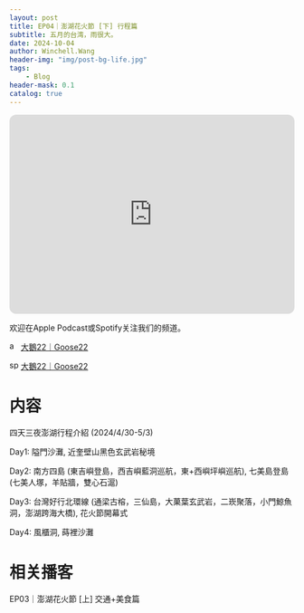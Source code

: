 ```yaml
---
layout: post
title: EP04｜澎湖花火節 [下] 行程篇
subtitle: 五月的台湾，雨很大。
date: 2024-10-04
author: Winchell.Wang
header-img: "img/post-bg-life.jpg"
tags:
    - Blog
header-mask: 0.1
catalog: true
---
```


<iframe style="border-radius:12px" src="https://open.spotify.com/embed/episode/129k8gJF1uITYBWh0hCXuF?utm_source=generator" width="100%" height="352" frameBorder="0" allowfullscreen="" allow="autoplay; clipboard-write; encrypted-media; fullscreen; picture-in-picture" loading="lazy"></iframe>

欢迎在Apple Podcast或Spotify关注我们的频道。

<img src='https://cdn.jsdelivr.net/gh/winchellwang/winchellwang.github.io/img/logo/podcast.svg' alt='apple_podcast' align='top' width='16' height='16'> <a href='https://podcasts.apple.com/tw/podcast/%E5%A4%A7%E9%B5%9D22-goose22/id1724645271'>大鵝22｜Goose22</a>

<img src='https://cdn.jsdelivr.net/gh/winchellwang/winchellwang.github.io/img/logo/spotify.svg' alt='spotify' align='top' width='16' height='16'> <a href='https://open.spotify.com/show/4nRHx7jhfCPH2svTBwOvLC'>大鵝22｜Goose22</a>


# 内容

四天三夜澎湖行程介紹 (2024/4/30-5/3)

Day1: 隘門沙灘, 近奎壁山黑色玄武岩秘境

Day2: 南方四島 (東吉嶼登島，西吉嶼藍洞巡航，東+西嶼坪嶼巡航), 七美島登島 (七美人塚，羊貼牆，雙心石滬)

Day3: 台灣好行北環線 (通梁古榕，三仙島，大菓葉玄武岩，二崁聚落，小門鯨魚洞，澎湖跨海大橋), 花火節開幕式

Day4: 風櫃洞, 蒔裡沙灘

# 相关播客

EP03｜澎湖花火節 [上] 交通+美食篇